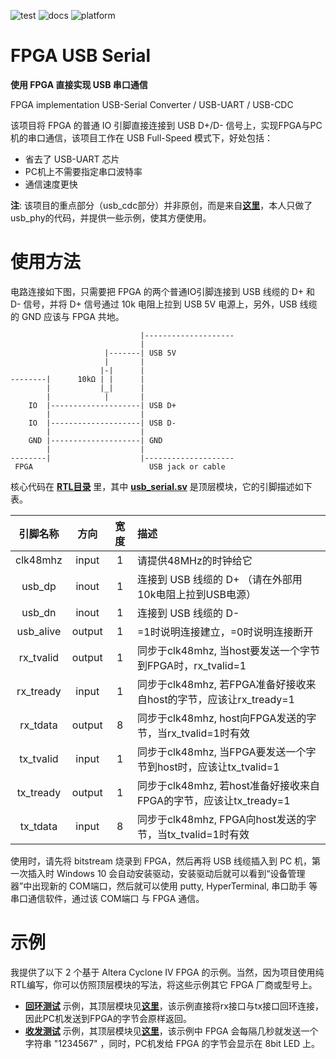![test](https://img.shields.io/badge/test-passing-green.svg)
![docs](https://img.shields.io/badge/docs-passing-green.svg)
![platform](https://img.shields.io/badge/platform-Quartus|Vivado-blue.svg)

FPGA USB Serial
===========================

**使用 FPGA 直接实现 USB 串口通信**

FPGA implementation USB-Serial Converter / USB-UART / USB-CDC

该项目将 FPGA 的普通 IO 引脚直接连接到 USB D+/D- 信号上，实现FPGA与PC机的串口通信，该项目工作在 USB Full-Speed 模式下，好处包括：

* 省去了 USB-UART 芯片
* PC机上不需要指定串口波特率
* 通信速度更快

**注**: 该项目的重点部分（usb_cdc部分）并非原创，而是来自[**这里**](http://jorisvr.nl/article/usb-serial)，本人只做了usb_phy的代码，并提供一些示例，使其方便使用。

# 使用方法

电路连接如下图，只需要把 FPGA 的两个普通IO引脚连接到 USB 线缆的 D+ 和 D- 信号，并将 D+ 信号通过 10k 电阻上拉到 USB 5V 电源上，另外，USB 线缆的 GND 应该与 FPGA 共地。

                                 |--------------------
                                 |
                         |-------| USB 5V
                         |       |
                        |-|      |
    --------|      10kΩ | |      |
            |           |_|      |
            |            |       |
        IO  |--------------------| USB D+
            |                    |
        IO  |--------------------| USB D-
            |                    |
        GND |--------------------| GND
            |                    |
    --------|                    |--------------------
     FPGA                          USB jack or cable

核心代码在 [**RTL目录**](https://github.com/WangXuan95/FPGA-USB-Serial/blob/master/RTL) 里，其中 [**usb_serial.sv**](https://github.com/WangXuan95/FPGA-USB-Serial/blob/master/RTL/usb_serial.sv) 是顶层模块，它的引脚描述如下表。

| 引脚名称  | 方向  | 宽度 | 描述    |
| :----:   | :--: | :--: | :----- |
| clk48mhz | input | 1    | 请提供48MHz的时钟给它 |
| usb_dp   | inout | 1    | 连接到 USB 线缆的 D+ （请在外部用10k电阻上拉到USB电源） |
| usb_dn   | inout | 1   | 连接到 USB 线缆的 D- |
| usb_alive | output | 1 | =1时说明连接建立，=0时说明连接断开 |
| rx_tvalid | output | 1 | 同步于clk48mhz, 当host要发送一个字节到FPGA时，rx_tvalid=1 |
| rx_tready | input  | 1 | 同步于clk48mhz, 若FPGA准备好接收来自host的字节，应该让rx_tready=1 |
| rx_tdata | output | 8 | 同步于clk48mhz, host向FPGA发送的字节，当rx_tvalid=1时有效 |
| tx_tvalid | input | 1 | 同步于clk48mhz, 当FPGA要发送一个字节到host时，应该让tx_tvalid=1 |
| tx_tready | output | 1 | 同步于clk48mhz, 若host准备好接收来自FPGA的字节，应该让tx_tready=1 |
| tx_tdata | input | 8 | 同步于clk48mhz, FPGA向host发送的字节，当tx_tvalid=1时有效 |

使用时，请先将 bitstream 烧录到 FPGA，然后再将 USB 线缆插入到 PC 机，第一次插入时 Windows 10 会自动安装驱动，安装驱动后就可以看到“设备管理器”中出现新的 COM端口，然后就可以使用 putty, HyperTerminal, 串口助手 等串口通信软件，通过该 COM端口 与 FPGA 通信。

# 示例

我提供了以下 2 个基于 Altera Cyclone IV FPGA 的示例。当然，因为项目使用纯RTL编写，你可以仿照顶层模块的写法，将这些示例其它 FPGA 厂商或型号上。

* [**回环测试**](https://github.com/WangXuan95/FPGA-USB-Serial/blob/master/quartus/loopback) 示例，其顶层模块见[**这里**](https://github.com/WangXuan95/FPGA-USB-Serial/blob/master/quartus/loopback/RTL/top.sv)，该示例直接将rx接口与tx接口回环连接，因此PC机发送到FPGA的字节会原样返回。
* [**收发测试**](https://github.com/WangXuan95/FPGA-USB-Serial/blob/master/quartus/send) 示例，其顶层模块见[**这里**](https://github.com/WangXuan95/FPGA-USB-Serial/blob/master/quartus/send/RTL/top.sv)，该示例中 FPGA 会每隔几秒就发送一个字符串 "1234567" ，同时，PC机发给 FPGA 的字节会显示在 8bit LED 上。
